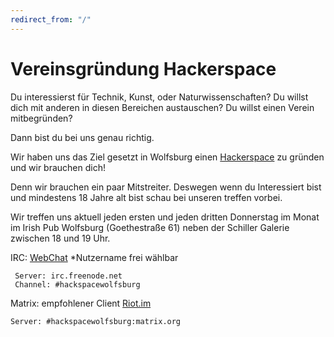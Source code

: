 ```yaml
---
redirect_from: "/"
---
```


# Vereinsgründung Hackerspace
   

Du interessierst für Technik, Kunst, oder Naturwissenschaften?
Du willst dich mit anderen in diesen Bereichen austauschen? 
Du willst einen Verein mitbegründen?

Dann bist du bei uns genau richtig.

Wir haben uns das Ziel gesetzt in Wolfsburg einen [Hackerspace](https://de.wikipedia.org/wiki/Hackerspace) zu gründen und wir brauchen dich!

Denn wir brauchen ein paar Mitstreiter.
Deswegen wenn du Interessiert bist und mindestens 18 Jahre alt bist schau bei unseren treffen vorbei.

Wir treffen uns aktuell jeden ersten und jeden dritten Donnerstag im Monat im Irish Pub Wolfsburg (Goethestraße 61) neben der Schiller Galerie zwischen 18 und 19 Uhr.

IRC: [WebChat](https://kiwiirc.com/nextclient/irc.freenode.net/#hackspacewolfsburg) 
     *Nutzername frei wählbar
     
     Server: irc.freenode.net
     Channel: #hackspacewolfsburg

Matrix: empfohlener Client [Riot.im](https://about.riot.im)
        
	Server: #hackspacewolfsburg:matrix.org
